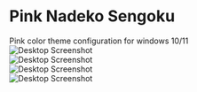 # Pink Nadeko Sengoku
Pink color theme configuration for windows 10/11
<br>![Desktop Screenshot](./screenshot1.jpg "Desktop Screenshot")
<br>![Desktop Screenshot](./screenshot2.jpg "With Explorer")
<br>![Desktop Screenshot](./screenshot3.jpg "With Neofetch")
<br>![Desktop Screenshot](./screenshot4.jpg "Tiled Windows")
